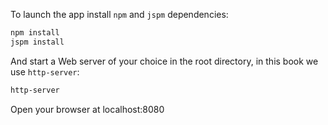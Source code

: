 To launch the app install `npm` and `jspm` dependencies:

```sh
npm install
jspm install
```

And start a Web server of your choice in the root directory, in this book we use `http-server`:

```sh
http-server
```

Open your browser at localhost:8080
